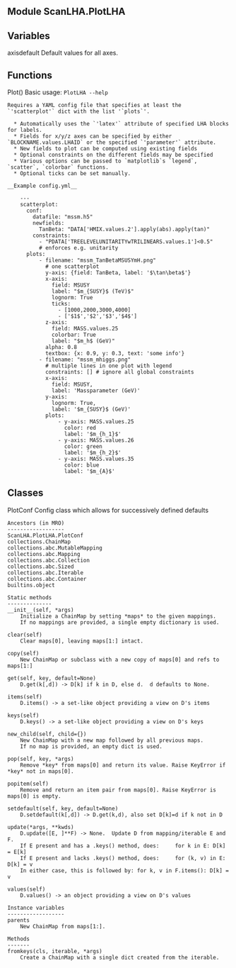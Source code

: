 Module ScanLHA.PlotLHA
----------------------

Variables
---------
axisdefault
    Default values for all axes.

Functions
---------
Plot()
    Basic usage: `PlotLHA --help`

    Requires a YAML config file that specifies at least the `'scatterplot'` dict with the list '`plots`'.

      * Automatically uses the `'latex'` attribute of specified LHA blocks for labels.
      * Fields for x/y/z axes can be specified by either `BLOCKNAME.values.LHAID` or the specified `'parameter'` attribute.
      * New fields to plot can be computed using existing fields
      * Optional constraints on the different fields may be specified
      * Various options can be passed to `matplotlib`s `legend`, `scatter`, `colorbar` functions.
      * Optional ticks can be set manually.

    __Example config.yml__

        ---
        scatterplot:
          conf:
            datafile: "mssm.h5"
            newfields:
              TanBeta: "DATA['HMIX.values.2'].apply(abs).apply(tan)"
            constraints:
              - "PDATA['TREELEVELUNITARITYwTRILINEARS.values.1']<0.5"
              # enforces e.g. unitarity
          plots:
              - filename: "mssm_TanBetaMSUSYmH.png"
                # one scatterplot
                y-axis: {field: TanBeta, label: '$\tan\beta$'}
                x-axis:
                  field: MSUSY
                  label: "$m_{SUSY}$ (TeV)$"
                  lognorm: True
                  ticks:
                    - [1000,2000,3000,4000]
                    - ['$1$','$2','$3','$4$']
                z-axis:
                  field: MASS.values.25
                  colorbar: True
                  label: "$m_h$ (GeV)"
                alpha: 0.8
                textbox: {x: 0.9, y: 0.3, text: 'some info'}
              - filename: "mssm_mhiggs.png"
                # multiple lines in one plot with legend
                constraints: [] # ignore all global constraints
                x-axis:
                  field: MSUSY,
                  label: 'Massparameter (GeV)'
                y-axis:
                  lognorm: True,
                  label: '$m_{SUSY}$ (GeV)'
                plots:
                    - y-axis: MASS.values.25
                      color: red
                      label: '$m_{h_1}$'
                    - y-axis: MASS.values.26
                      color: green
                      label: '$m_{h_2}$'
                    - y-axis: MASS.values.35
                      color: blue
                      label: '$m_{A}$'

Classes
-------
PlotConf 
    Config class which allows for successively defined defaults

    Ancestors (in MRO)
    ------------------
    ScanLHA.PlotLHA.PlotConf
    collections.ChainMap
    collections.abc.MutableMapping
    collections.abc.Mapping
    collections.abc.Collection
    collections.abc.Sized
    collections.abc.Iterable
    collections.abc.Container
    builtins.object

    Static methods
    --------------
    __init__(self, *args)
        Initialize a ChainMap by setting *maps* to the given mappings.
        If no mappings are provided, a single empty dictionary is used.

    clear(self)
        Clear maps[0], leaving maps[1:] intact.

    copy(self)
        New ChainMap or subclass with a new copy of maps[0] and refs to maps[1:]

    get(self, key, default=None)
        D.get(k[,d]) -> D[k] if k in D, else d.  d defaults to None.

    items(self)
        D.items() -> a set-like object providing a view on D's items

    keys(self)
        D.keys() -> a set-like object providing a view on D's keys

    new_child(self, child={})
        New ChainMap with a new map followed by all previous maps.
        If no map is provided, an empty dict is used.

    pop(self, key, *args)
        Remove *key* from maps[0] and return its value. Raise KeyError if *key* not in maps[0].

    popitem(self)
        Remove and return an item pair from maps[0]. Raise KeyError is maps[0] is empty.

    setdefault(self, key, default=None)
        D.setdefault(k[,d]) -> D.get(k,d), also set D[k]=d if k not in D

    update(*args, **kwds)
        D.update([E, ]**F) -> None.  Update D from mapping/iterable E and F.
        If E present and has a .keys() method, does:     for k in E: D[k] = E[k]
        If E present and lacks .keys() method, does:     for (k, v) in E: D[k] = v
        In either case, this is followed by: for k, v in F.items(): D[k] = v

    values(self)
        D.values() -> an object providing a view on D's values

    Instance variables
    ------------------
    parents
        New ChainMap from maps[1:].

    Methods
    -------
    fromkeys(cls, iterable, *args)
        Create a ChainMap with a single dict created from the iterable.
